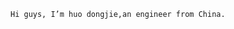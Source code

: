     Hi guys, I’m huo dongjie,an engineer from China.

<!---
BeMax92/BeMax92 is a ✨ special ✨ repository because its `README.md` (this file) appears on your GitHub profile.
You can click the Preview link to take a look at your changes.
--->
